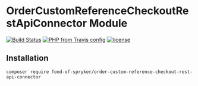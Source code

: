 # OrderCustomReferenceCheckoutRestApiConnector Module
[![Build Status](https://travis-ci.org/fond-of/spryker-order-custom-reference-checkout-rest-api-connector.svg?branch=master)](https://travis-ci.org/fond-of/spryker-order-custom-reference-checkout-rest-api-connector)
[![PHP from Travis config](https://img.shields.io/travis/php-v/symfony/symfony.svg)](https://php.net/)
[![license](https://img.shields.io/github/license/mashape/apistatus.svg)](https://packagist.org/packages/fond-of-spryker/order-custom-reference-checkout-rest-api-connector)

## Installation

```
composer require fond-of-spryker/order-custom-reference-checkout-rest-api-connector
```